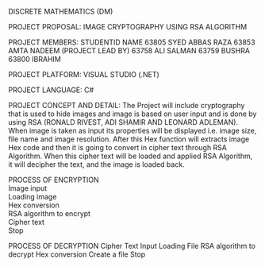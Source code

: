 DISCRETE MATHEMATICS (DM)

PROJECT PROPOSAL:  IMAGE CRYPTOGRAPHY USING RSA ALGORITHM

PROJECT MEMBERS:
STUDENTID	NAME
63805	   SYED ABBAS RAZA
63853	   AMTA NADEEM (PROJECT LEAD BY)
63758	   ALI SALMAN
63759	   BUSHRA
63800	   IBRAHIM

PROJECT PLATFORM:
VISUAL STUDIO (.NET)

PROJECT LANGUAGE:
C#

PROJECT CONCEPT AND DETAIL:
The Project will include cryptography that is used to hide images and image is based on user input and is done by using RSA (RONALD RIVEST, ADI SHAMIR AND LEONARD ADLEMAN). 
When image is taken as input its properties will be displayed i.e. image size, file name and image resolution.
After this Hex function will extracts image Hex code and then it is going to convert in cipher text through RSA Algorithm. 
When this cipher text will be loaded and applied RSA Algorithm, it will decipher the text, and the image is loaded back. 

PROCESS OF ENCRYPTION                   		            
Image input                                                   
Loading image                                                  
Hex conversion                                                
RSA algorithm to encrypt                                     
Cipher text                                                  
Stop                                                           


PROCESS OF DECRYPTION
Cipher Text Input
Loading File
RSA algorithm to decrypt
Hex conversion
Create a file
Stop
